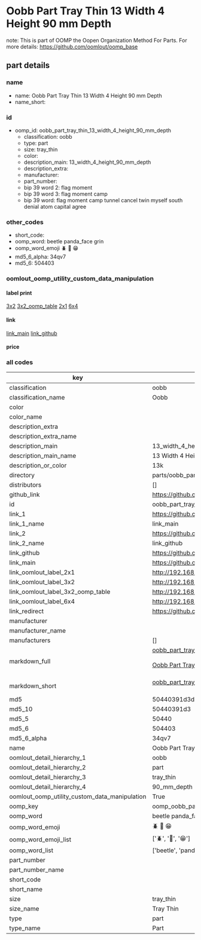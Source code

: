 # Oobb Part Tray Thin 13 Width 4 Height 90 mm Depth  

note: This is part of OOMP the Oopen Organization Method For Parts. For more details: https://github.com/oomlout/oomp_base

##  part details
  







### name
* name: Oobb Part Tray Thin 13 Width 4 Height 90 mm Depth
* name_short: 
### id
* oomp_id: oobb_part_tray_thin_13_width_4_height_90_mm_depth
  * classification: oobb
  * type: part
  * size: tray_thin
  * color: 
  * description_main: 13_width_4_height_90_mm_depth
  * description_extra: 
  * manufacturer: 
  * part_number: 
  * bip 39 word 2: flag moment
  * bip 39 word 3: flag moment camp
  * bip 39 word: flag moment camp tunnel cancel twin myself south denial atom capital agree

### other_codes
* short_code: 
* oomp_word: beetle panda_face grin
* oomp_word_emoji :beetle: :panda_face: :grin:
* md5_6_alpha: 34qv7
* md5_6: 504403






### oomlout_oomp_utility_custom_data_manipulation
#### label print
[3x2](http://192.168.1.245:1112/?label=oomp%2034qv7)
[3x2_oomp_table](http://192.168.1.108:1112/?label=oomp%2034qv7)
[2x1](http://192.168.1.242:1112/?label=oomp%2034qv7)
[6x4](http://192.168.1.55:1112/?label=oomp%2034qv7)    

#### link

[link_main](https://github.com/oomlout/oomlout_oomp_version_1_messy/tree/main/parts/oobb_part_tray_thin_13_width_4_height_90_mm_depth) [link_github](https://github.com/oomlout/oomlout_oomp_version_1_messy/tree/main/parts/oobb_part_tray_thin_13_width_4_height_90_mm_depth)                             

#### price







### all codes 
| key | value |  
| --- | --- |  
| classification | oobb |  
| classification_name | Oobb |  
| color |  |  
| color_name |  |  
| description_extra |  |  
| description_extra_name |  |  
| description_main | 13_width_4_height_90_mm_depth |  
| description_main_name | 13 Width 4 Height 90 mm Depth |  
| description_or_color | 13k |  
| directory | parts/oobb_part_tray_thin_13_width_4_height_90_mm_depth |  
| distributors | [] |  
| github_link | https://github.com/oomlout/oomlout_oomp_part_src/tree/main/parts/oobb_part_tray_thin_13_width_4_height_90_mm_depth |  
| id | oobb_part_tray_thin_13_width_4_height_90_mm_depth |  
| link_1 | https://github.com/oomlout/oomlout_oomp_version_1_messy/tree/main/parts/oobb_part_tray_thin_13_width_4_height_90_mm_depth |  
| link_1_name | link_main |  
| link_2 | https://github.com/oomlout/oomlout_oomp_version_1_messy/tree/main/parts/oobb_part_tray_thin_13_width_4_height_90_mm_depth |  
| link_2_name | link_github |  
| link_github | https://github.com/oomlout/oomlout_oomp_version_1_messy/tree/main/parts/oobb_part_tray_thin_13_width_4_height_90_mm_depth |  
| link_main | https://github.com/oomlout/oomlout_oomp_version_1_messy/tree/main/parts/oobb_part_tray_thin_13_width_4_height_90_mm_depth |  
| link_oomlout_label_2x1 | http://192.168.1.242:1112/?label=oomp%2034qv7 |  
| link_oomlout_label_3x2 | http://192.168.1.245:1112/?label=oomp%2034qv7 |  
| link_oomlout_label_3x2_oomp_table | http://192.168.1.108:1112/?label=oomp%2034qv7 |  
| link_oomlout_label_6x4 | http://192.168.1.55:1112/?label=oomp%2034qv7 |  
| link_redirect | https://github.com/oomlout/oomlout_oomp_version_1_messy/tree/main/parts/oobb_part_tray_thin_13_width_4_height_90_mm_depth |  
| manufacturer |  |  
| manufacturer_name |  |  
| manufacturers | [] |  
| markdown_full | [oobb_part_tray_thin_13_width_4_height_90_mm_depth](none)<br>[](none)<br>[Oobb Part Tray Thin 13 Width 4 Height 90 Mm Depth](none)<br><br> |  
| markdown_short | [oobb_part_tray_thin_13_width_4_height_90_mm_depth](none)<br><br> |  
| md5 | 50440391d3d0324bad909ea841a3bac1 |  
| md5_10 | 50440391d3 |  
| md5_5 | 50440 |  
| md5_6 | 504403 |  
| md5_6_alpha | 34qv7 |  
| name | Oobb Part Tray Thin 13 Width 4 Height 90 mm Depth |  
| oomlout_detail_hierarchy_1 | oobb |  
| oomlout_detail_hierarchy_2 | part |  
| oomlout_detail_hierarchy_3 | tray_thin |  
| oomlout_detail_hierarchy_4 | 90_mm_depth |  
| oomlout_oomp_utility_custom_data_manipulation | True |  
| oomp_key | oomp_oobb_part_tray_thin_13_width_4_height_90_mm_depth |  
| oomp_word | beetle panda_face grin |  
| oomp_word_emoji | :beetle: :panda_face: :grin: |  
| oomp_word_emoji_list | [':beetle:', ':panda_face:', ':grin:'] |  
| oomp_word_list | ['beetle', 'panda_face', 'grin'] |  
| part_number |  |  
| part_number_name |  |  
| short_code |  |  
| short_name |  |  
| size | tray_thin |  
| size_name | Tray Thin |  
| type | part |  
| type_name | Part |  
